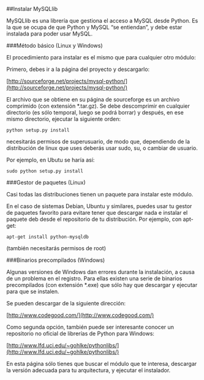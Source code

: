 ##Instalar MySQLlib

MySQLlib es una librería que gestiona el acceso a MySQL desde Python. Es la que se ocupa de que Python y MySQL “se entiendan”, y debe estar instalada para poder usar MySQL.

###Método básico (Linux y Windows)

El procedimiento para instalar es el mismo que para cualquier otro módulo:

Primero, debes ir a la página del proyecto y descargarlo:

[http://sourceforge.net/projects/mysql-python/](http://sourceforge.net/projects/mysql-python/)

El archivo que se obtiene en su página de sourceforge es un archivo comprimido (con extensión *.tar.gz). Se debe descomprimir en cualquier directorio (es sólo temporal, luego se podrá borrar) y después, en ese mismo directorio, ejecutar la siguiente orden:

```
python setup.py install 
```

necesitarás permisos de superusuario, de modo que, dependiendo de la distribución de linux que uses deberás usar sudo, su, o cambiar de usuario.

Por ejemplo, en Ubutu se haría así:

```
sudo python setup.py install 
```

###Gestor de paquetes (Linux)

Casi todas las distribuciones tienen un paquete para instalar este módulo.

En el caso de sistemas Debian, Ubuntu y similares, puedes usar tu gestor de paquetes favorito para evitare tener que descargar nada e instalar el paquete deb desde el repositorio de tu distribución. Por ejemplo, con apt-get:

```
apt-get install python-mysqldb 
```

(también necesitarás permisos de root)

###Binarios precompilados (Windows)

Algunas versiones de Windows dan errores durante la instalación, a causa de un problema en el registro. Para ellas existen una serie de binarios precompilados (con extensión *.exe) que sólo hay que descargar y ejecutar para que se instalen.

Se pueden descargar de la siguiente dirección:

[http://www.codegood.com/](http://www.codegood.com/)

Como segunda opción, también puede ser interesante conocer un repositorio no oficial de librerías de Python para Windows:

[http://www.lfd.uci.edu/~gohlke/pythonlibs/](http://www.lfd.uci.edu/~gohlke/pythonlibs/)

En esta página sólo tienes que buscar el módulo que te interesa, descargar la versión adecuada para tu arquitectura, y ejecutar el instalador. 
